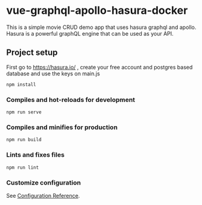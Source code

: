 # vue-graphql-apollo-hasura-docker

This is a simple movie CRUD demo app that uses hasura graphql and apollo. </br>
Hasura is a powerful graphQL engine that can be used as your API. 

## Project setup

First go to https://hasura.io/ , create your free account and postgres based database and use the keys on main.js

```
npm install
```

### Compiles and hot-reloads for development
```
npm run serve
```

### Compiles and minifies for production
```
npm run build
```

### Lints and fixes files
```
npm run lint
```

### Customize configuration
See [Configuration Reference](https://cli.vuejs.org/config/).
